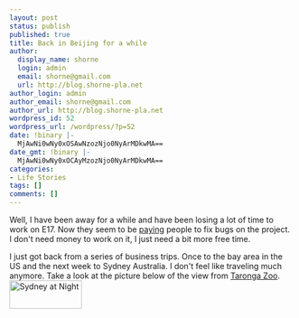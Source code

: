 ```yaml
---
layout: post
status: publish
published: true
title: Back in Beijing for a while
author:
  display_name: shorne
  login: admin
  email: shorne@gmail.com
  url: http://blog.shorne-pla.net
author_login: admin
author_email: shorne@gmail.com
author_url: http://blog.shorne-pla.net
wordpress_id: 52
wordpress_url: /wordpress/?p=52
date: !binary |-
  MjAwNi0wNy0xOSAwNzozNjo0NyArMDkwMA==
date_gmt: !binary |-
  MjAwNi0wNy0xOCAyMzozNjo0NyArMDkwMA==
categories:
- Life Stories
tags: []
comments: []
---
```

<p>Well, I have been away for a while and have been losing a lot of time to work on E17.  Now they seem to be <a href="http://sourceforge.net/mailarchive/forum.php?thread_id=23592120&forum_id=6427">paying</a> people to fix bugs on the project.  I don't need money to work on it, I just need a bit more free time.</p>
<p>I just got back from a series of business trips. Once to the bay area in the US and the next week to Sydney Australia. I don't feel like traveling much anymore. Take a look at the picture below of the view from <a title="Taronga Zoo" href="http://www.sydney.com.au/zoo.htm">Taronga Zoo</a>.<br />
<a title="Sydney at Night" class="imagelink" href="/wp-content/uploads/2006/07/view-from-toronga-Night.jpg"><img width="128" height="50" alt="Sydney at Night" id="image51" src="/wp-content/uploads/2006/07/view-from-toronga-Night.jpg" /></a></p>
